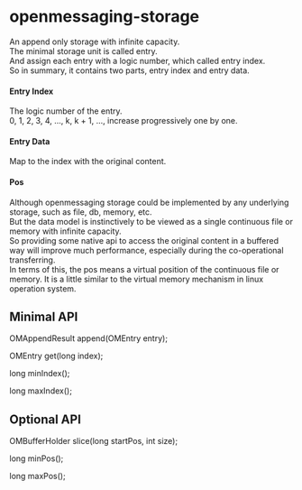 # openmessaging-storage

An append only storage with infinite capacity.  
The minimal storage unit is called entry.  
And assign each entry with a logic number, which called entry index.  
So in summary, it contains two parts, entry index and entry data.  
#### Entry Index
The logic number of the entry.  
0, 1, 2, 3, 4, ..., k, k + 1, ..., increase progressively one by one.

#### Entry Data
Map to the index with the original content.  

#### Pos
Although openmessaging storage could be implemented by any underlying storage, such as file, db, memory, etc.  
But the data model is instinctively to be viewed as a single continuous file or memory with infinite capacity.  
So providing some native api to access the original content in a buffered way  will improve much performance, especially during the co-operational transferring.   
In terms of this, the pos means a virtual position of the continuous file or memory. It is a little similar to the virtual memory mechanism in linux operation system.   

## Minimal API
OMAppendResult append(OMEntry entry);

OMEntry get(long index);

long minIndex();

long maxIndex();
    
## Optional API

OMBufferHolder slice(long startPos, int size);
 
long minPos();
 
long maxPos();






